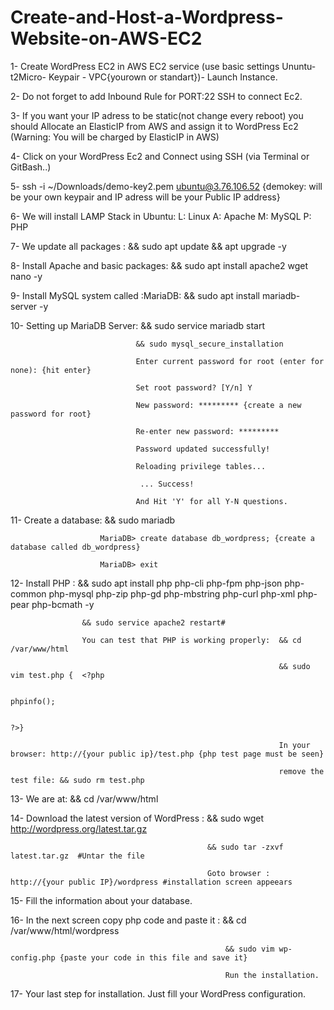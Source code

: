 # Create-and-Host-a-Wordpress-Website-on-AWS-EC2

1- Create WordPress EC2 in AWS EC2 service (use basic settings Ununtu-t2Micro- Keypair - VPC{yourown or standart})- Launch Instance.

2- Do not forget to add Inbound Rule for PORT:22 SSH to connect Ec2.

3- If you want your IP adress to be static(not change every reboot) you should Allocate an ElasticIP from AWS and assign it to WordPress Ec2 (Warning: You will be charged by ElasticIP in AWS)

4- Click on your WordPress Ec2 and Connect using SSH (via Terminal or GitBash..)

5- ssh -i ~/Downloads/demo-key2.pem ubuntu@3.76.106.52 {demokey: will be your own keypair and IP adress will be your Public IP address}

6- We will install LAMP Stack in Ubuntu: L: Linux A: Apache M: MySQL P: PHP

7- We update all packages : && sudo apt update && apt upgrade -y

8- Install Apache and basic packages: && sudo apt install apache2 wget nano -y

9- Install MySQL system called :MariaDB: && sudo apt install mariadb-server -y

10- Setting up MariaDB Server:  && sudo service mariadb start

                                && sudo mysql_secure_installation

                                Enter current password for root (enter for none): {hit enter}

                                Set root password? [Y/n] Y
                                
                                New password: ********* {create a new password for root}
                                
                                Re-enter new password: *********
                               
                                Password updated successfully!
                                
                                Reloading privilege tables...
                                
                                 ... Success!

                                And Hit 'Y' for all Y-N questions.

11- Create a database:  && sudo mariadb

                        MariaDB> create database db_wordpress; {create a database called db_wordpress}

                        MariaDB> exit

12- Install PHP :   && sudo apt install php php-cli php-fpm php-json php-common php-mysql php-zip php-gd php-mbstring php-curl php-xml php-pear php-bcmath -y

                    && sudo service apache2 restart#

                    You can test that PHP is working properly:  && cd /var/www/html

                                                                && sudo vim test.php {  <?php
                                                                                    
                                                                                        phpinfo();

                                                                                        ?>}

                                                                In your browser: http://{your public ip}/test.php {php test page must be seen}

                                                                remove the test file: && sudo rm test.php

13- We are at:  && cd /var/www/html

14- Download the latest version of WordPress :  && sudo wget http://wordpress.org/latest.tar.gz

                                                && sudo tar -zxvf latest.tar.gz  #Untar the file 

                                                Goto browser : http://{your public IP}/wordpress #installation screen appeears
                                        
15- Fill the information about your database.

16- In the next screen copy php code and paste it : && cd /var/www/html/wordpress

                                                    && sudo vim wp-config.php {paste your code in this file and save it}

                                                    Run the installation.

17- Your last step for installation. Just fill your WordPress configuration.




                                                


                                                

















<!-- 6- We connect to EC2 now we install Apache webserver: && sudo apt install apache2

7- For crosscheck: http://{yourpublicIP} Apache page welcomes you.

8- We install PHP : && sudo apt update
                    
                    && sudo apt install php
                    
                    && php --version #For checking
                    
                    && sudo apt install php-mysql php-curl php-xml php-mbstring php-imagick php-zip php-gd # WordPress module for PHP

9- We install MySQL: && sudo apt install mysql-server

10- sudo mysql -u root
ALTER USER 'root'@localhost INDETIFIED WITH mysql_native_password BY 'Testpassword@123' ; -->
